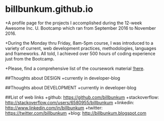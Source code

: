 # billbunkum.github.io
+A profile page for the projects I accomplished during the 12-week Awesome Inc. U. Bootcamp which ran from September 2016 to November 2016.

+During the Monday thru Friday, 8am-5pm course, I was introduced to a variety of current, web development practices, methodologies, languages and frameworks. All told, I achieved over 500 hours of coding experience just from the Bootcamp. 

+Please, find a comprehensive list of the coursework material [!here]("{{site.projects-list}}").

##Thoughts about DESIGN
+currently in developer-blog

##Thoughts about DEVELOPMENT
+currently in developer-blog


##List of web links
+github: https://github.com/billbunkum
+stackoverflow: http://stackoverflow.com/users/6580955/billbunkum
+linkedin: http://www.linkedin.com/in/billbunkum 
+twitter: https://twitter.com/billbunkum 
+blog: http://billbunkum.blogspot.com 